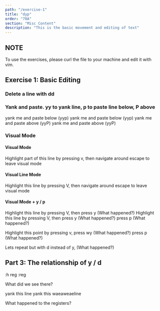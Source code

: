 ```yaml
---
path: "/exercise-1"
title: "dyp"
order: "70A"
section: "Misc Content"
description: "This is the basic movement and editing of text"
---
```

## NOTE
To use the exercises, please curl the file to your machine and edit it with vim.

## Exercise 1: Basic Editing
### Delete a line with dd
### Yank and paste.  yy to yank line, p to paste line below, P above
yank me and paste below (yyp)
yank me and paste below (yyp)
yank me and paste above (yyP)
yank me and paste above (yyP)

### Visual Mode
#### Visual Mode
Highlight part of this line by pressing v, then navigate around
escape to leave visual mode

#### Visual Line Mode
Highlight this line by pressing V, then navigate around
escape to leave visual mode

#### Visual Mode + y / p
Highlight this line by pressing V, then press y  (What happened?)
Highlight this line by pressing V, then press y  (What happened?)
press p (What happened?)

Highlight this point by pressing v, press wy  (What happened?)
press p (What happened?)

Lets repeat but with d instead of y, (What happened?)

## Part 3: The relationship of y / d
:h reg
:reg

What did we see there?

yank this line
yank this waeaweaeline

What happened to the registers?


